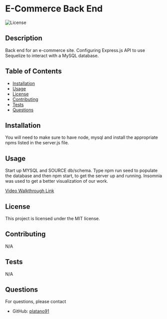 # E-Commerce Back End
  ![License](https://img.shields.io/badge/license-MIT-blue.svg)

## Description 
Back end for an e-commerce site. Configuring Express.js API to use Sequelize to interact with a MySQL database.

## Table of Contents
- [Installation](#installation)
- [Usage](#usage)
- [License](#license)
- [Contributing](#contributing)
- [Tests](#tests)
- [Questions](#questions)

## Installation
You will need to make sure to have node, mysql and install the appropriate npms listed in the server.js file.

## Usage 
Start up MYSQL and SOURCE db/schema. Type npm run seed to populate the database and then npm start, to get the server up and running. Insomnia was used to get a better visualization of our work.

[Video Walkthrough Link](https://drive.google.com/file/d/1gT-MWBOed6cdh7QVjCvANeAbJ6HWrajj/view)

## License
This project is licensed under the MIT license.

## Contributing
N/A

## Tests
N/A

## Questions
For questions, please contact 
- GitHub: [platano91](https://github.com/platano91)
